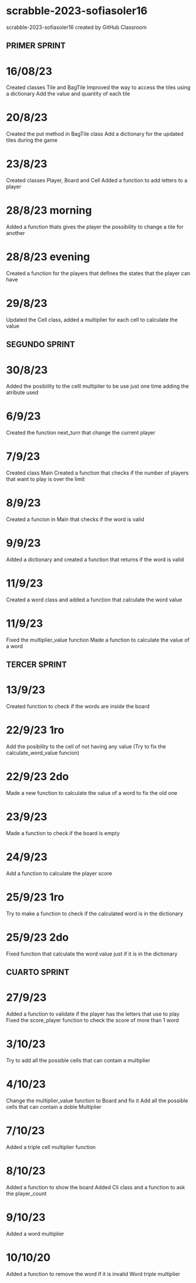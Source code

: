 # scrabble-2023-sofiasoler16
scrabble-2023-sofiasoler16 created by GitHub Classroom
## PRIMER SPRINT
# 16/08/23
Created classes Tile and BagTile
Improved the way to access the tiles using a dictionary
Add the value and quantity of each tile
# 20/8/23
Created the put method in BagTile class
Add a dictionary for the updated tiles during the game
# 23/8/23
Created classes Player, Board and Cell
Added a function to add letters to a player
# 28/8/23 morning
Added a function thats gives the player the possibility to change a tile for another
# 28/8/23 evening
Created a function for the players that defines the states that the player can have 
# 29/8/23
Updated the Cell class, added a multiplier for each cell to calculate the value
## SEGUNDO SPRINT
# 30/8/23
Added the posibility to the celll multiplier to be use just one time adding the atribute used
# 6/9/23
Created the function next_turn that change the current player 
# 7/9/23 
Created class Main
Created a function that checks if the number of players that want to play is over the limit
# 8/9/23
Created a funcion in Main that checks if the word is valid
# 9/9/23
Added a dictionary and created a function that returns if the word is valid
# 11/9/23 
Created a word class and added a function that calculate the word value
# 11/9/23 
Fixed the multiplier_value function
Made a function to calculate the value of a word
## TERCER SPRINT
# 13/9/23
Created function to check if the words are inside the board 
# 22/9/23  1ro
Add the posibility to the cell of not having any value
(Try to fix the calculate_word_value funcion)
# 22/9/23 2do
Made a new function to calculate the value of a word to fix the old one
# 23/9/23
Made a function to check if the board is empty
# 24/9/23
Add a function to calculate the player score
# 25/9/23 1ro
Try to make a function to check if the calculated word is in the dictionary
# 25/9/23 2do
Fixed function that calculate the word value just if it is in the dictionary
## CUARTO SPRINT
# 27/9/23
Added a function to validate if the player has the letters that use to play
Fixed the score_player function to check the score of more than 1 word
# 3/10/23
Try to add all the possible cells that can contain a multiplier
# 4/10/23
Change the multiplier_value function to Board and fix it
Add all the possible cells that can contain a doble Multiplier
# 7/10/23
Added a  triple cell multiplier function
# 8/10/23
Added a function to show the board
Added Cli class and a function to ask the player_count
# 9/10/23
Added a word multiplier
# 10/10/20
Added a function to remove the word if it is invalid
Word triple multiplier 
